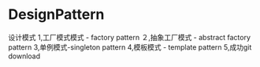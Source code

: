 # DesignPattern
设计模式
1,工厂模式模式  - factory pattern 
２,抽象工厂模式 - abstract factory pattern
3,单例模式-singleton pattern
4,模板模式 - template pattern
5,成功git download
